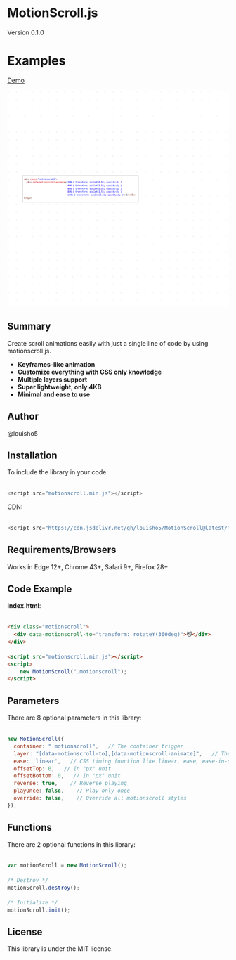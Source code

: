 # MotionScroll.js

Version 0.1.0

# Examples

[Demo](https://louisho5.github.io/MotionScroll/example/)

![alt thumbnail](https://raw.githubusercontent.com/louisho5/MotionScroll/main/thumbnail.gif)

## Summary

Create scroll animations easily with just a single line of code by using motionscroll.js.

* <strong>Keyframes-like animation</strong><br>
* <strong>Customize everything with CSS only knowledge</strong><br>
* <strong>Multiple layers support</strong><br>
* <strong>Super lightweight, only 4KB</strong><br>
* <strong>Minimal and ease to use</strong><br>

## Author

@louisho5

## Installation

To include the library in your code:

```js script

<script src="motionscroll.min.js"></script>

```

CDN:

```js script

<script src="https://cdn.jsdelivr.net/gh/louisho5/MotionScroll@latest/motionscroll.min.js"></script>

```

## Requirements/Browsers

Works in Edge 12+, Chrome 43+, Safari 9+, Firefox 28+.

## Code Example

**index.html**:

```html

<div class="motionscroll">
  <div data-motionscroll-to="transform: rotateY(360deg)">😻</div>
</div>

<script src="motionscroll.min.js"></script>
<script>
    new MotionScroll(".motionscroll");
</script>

```

## Parameters

There are 8 optional parameters in this library:

```js script

new MotionScroll({
  container: ".motionscroll",   // The container trigger
  layer: "[data-motionscroll-to],[data-motionscroll-animate]",   // The scroll animation will be applied to those layer inside the container
  ease: 'linear',   // CSS timing function like linear, ease, ease-in-out, cubic-bezier and etc...'
  offsetTop: 0,   // In "px" unit
  offsetBottom: 0,   // In "px" unit
  reverse: true,    // Reverse playing
  playOnce: false,    // Play only once
  override: false,    // Override all motionscroll styles
});

```

## Functions

There are 2 optional functions in this library:

```js script

var motionScroll = new MotionScroll();

/* Destroy */
motionScroll.destroy();

/* Initialize */
motionScroll.init();

```

## License

This library is under the MIT license.
